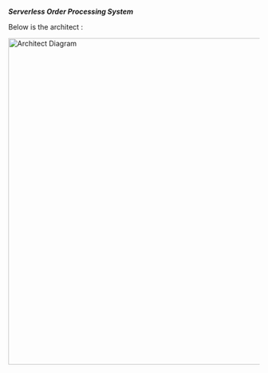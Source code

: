 ***Serverless Order Processing System***

Below is the architect :

<img width="2620" height="654" alt="Architect Diagram" src="https://github.com/user-attachments/assets/9bd089d0-6192-430e-b418-b2c8a8561287" />
